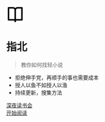 ![logo](logo.svg)

# 指北 

> 教你如何找轻小说

- 拒绝伸手党，再顺手的事也需要成本
- 授人以鱼不如授人以渔
- 持续更新，搜集方法

[深夜读书会](https://qm.qq.com/cgi-bin/qm/qr?k=yG3lcldcEb8OaM6MO0_YPHtfSa073Zj7&authKey=Bpe4Kyy7OuJxSNF1FFvwYkMl7+zTprRUFeMU26SUzxJ8z9+hHI+JQRuNjgQd8IQB&noverify=0)  
[开始阅读](##指北信息)
